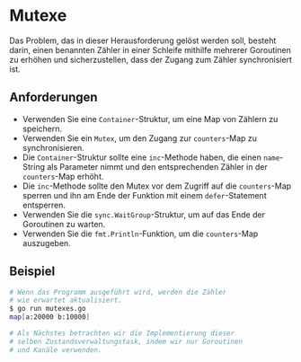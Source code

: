 # Mutexe

Das Problem, das in dieser Herausforderung gelöst werden soll, besteht darin, einen benannten Zähler in einer Schleife mithilfe mehrerer Goroutinen zu erhöhen und sicherzustellen, dass der Zugang zum Zähler synchronisiert ist.

## Anforderungen

- Verwenden Sie eine `Container`-Struktur, um eine Map von Zählern zu speichern.
- Verwenden Sie ein `Mutex`, um den Zugang zur `counters`-Map zu synchronisieren.
- Die `Container`-Struktur sollte eine `inc`-Methode haben, die einen `name`-String als Parameter nimmt und den entsprechenden Zähler in der `counters`-Map erhöht.
- Die `inc`-Methode sollte den Mutex vor dem Zugriff auf die `counters`-Map sperren und ihn am Ende der Funktion mit einem `defer`-Statement entsperren.
- Verwenden Sie die `sync.WaitGroup`-Struktur, um auf das Ende der Goroutinen zu warten.
- Verwenden Sie die `fmt.Println`-Funktion, um die `counters`-Map auszugeben.

## Beispiel

```sh
# Wenn das Programm ausgeführt wird, werden die Zähler
# wie erwartet aktualisiert.
$ go run mutexes.go
map[a:20000 b:10000]

# Als Nächstes betrachten wir die Implementierung dieser
# selben Zustandsverwaltungstask, indem wir nur Goroutinen
# und Kanäle verwenden.

```
